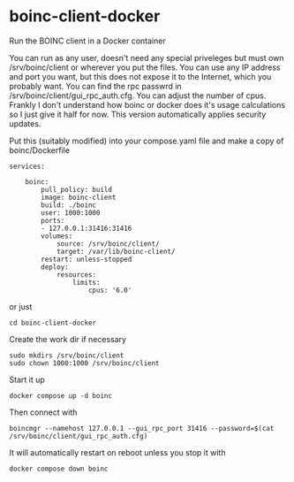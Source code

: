 # boinc-client-docker

Run the BOINC client in a Docker container

You can run as any user, doesn't need any special priveleges but must own /srv/boinc/client or wherever you put the files.
You can use any IP address and port you want, but this does not expose it to the Internet, which you probably want.
You can find the rpc passwrd in /srv/boinc/client/gui_rpc_auth.cfg.
You can adjust the number of cpus. Frankly I don't understand how boinc or docker does it's usage calculations so I just give it half for now.
This version automatically applies security updates.

Put this (suitably modified) into your compose.yaml file and make a copy of boinc/Dockerfile

    services:

        boinc:
            pull_policy: build
            image: boinc-client
            build: ./boinc
            user: 1000:1000
            ports:
            - 127.0.0.1:31416:31416
            volumes:
                source: /srv/boinc/client/
                target: /var/lib/boinc-client/
            restart: unless-stopped
            deploy:
                resources:
                    limits:
                        cpus: '6.0'

or just

    cd boinc-client-docker

Create the work dir if necessary

    sudo mkdirs /srv/boinc/client
    sudo chown 1000:1000 /srv/boinc/client

Start it up

    docker compose up -d boinc

Then connect with

    boincmgr --namehost 127.0.0.1 --gui_rpc_port 31416 --password=$(cat /srv/boinc/client/gui_rpc_auth.cfg)

It will automatically restart on reboot unless you stop it with

    docker compose down boinc

